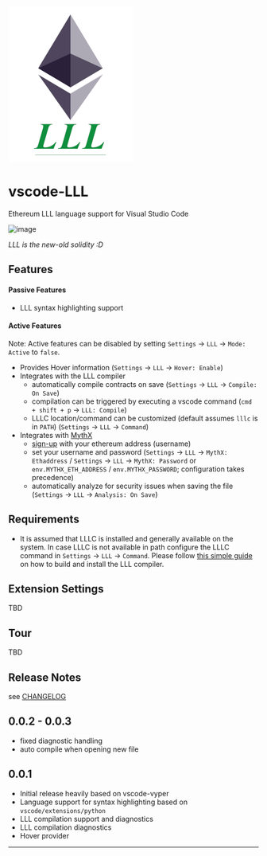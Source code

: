 ![img](./images/icon.png)


# vscode-LLL    

Ethereum LLL language support for Visual Studio Code  

![image](https://user-images.githubusercontent.com/2865694/58585492-2a023a00-8259-11e9-9a10-7c80a6848a9c.png)


*LLL is the new-old solidity :D*


## Features

#### Passive Features

* LLL syntax highlighting support

#### Active Features

Note: Active features can be disabled by setting `Settings` → `LLL` → `Mode: Active` to `false`.

* Provides Hover information (`Settings` → `LLL` → `Hover: Enable`)
* Integrates with the LLL compiler
  * automatically compile contracts on save (`Settings` → `LLL` → `Compile: On Save`)
  * compilation can be triggered by executing a vscode command (`cmd + shift + p` → `LLL: Compile`)
  * LLLC location/command can be customized (default assumes `lllc` is in `PATH`) (`Settings` → `LLL` → `Command`)
* Integrates with [MythX](https://www.mythx.io/#faq)
  * [sign-up](https://www.mythx.io/#faq) with your ethereum address (username)
  * set your username and password (`Settings` → `LLL` → `MythX: Ethaddress` / `Settings` → `LLL` → `MythX: Password` or `env.MYTHX_ETH_ADDRESS` / `env.MYTHX_PASSWORD`; configuration takes precedence)
  * automatically analyze for security issues when saving the file (`Settings` → `LLL` → `Analysis: On Save`)
  
## Requirements

* It is assumed that LLLC is installed and generally available on the system. In case LLLC is not available in path configure the LLLC command in `Settings` → `LLL` → `Command`. Please follow [this simple guide](https://media.consensys.net/installing-ethereum-compilers-61d701e78f6) on how to build and install the LLL compiler.

## Extension Settings

TBD

## Tour

TBD


## Release Notes

see [CHANGELOG](./CHANGELOG.md)

## 0.0.2 - 0.0.3
- fixed diagnostic handling
- auto compile when opening new file

## 0.0.1
- Initial release heavily based on vscode-vyper
- Language support for syntax highlighting based on `vscode/extensions/python`
- LLL compilation support and diagnostics
- LLL compilation diagnostics
- Hover provider

-----------------------------------------------------------------------------------------------------------
